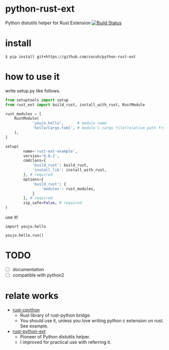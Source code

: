 # python-rust-ext
Python distutils helper for Rust Extension [![Build Status](https://travis-ci.org/cocuh/python-rust-ext.svg?branch=master)](https://travis-ci.org/cocuh/python-rust-ext)

# install
```
$ pip install git+https://github.com/cocuh/python-rust-ext
```

# how to use it
write setup.py like follows.

```python
from setuptools import setup
from rust_ext import build_rust, install_with_rust, RustModule

rust_modules = [
    RustModule(
            'youjo.hello',      # module name
            'hello/Cargo.toml', # module's cargo file(relative path from setup.py)
    ),
]

setup(
        name='rust-ext-example',
        version='0.0.1',
        cmdclass={
            'build_rust': build_rust,
            'install_lib': install_with_rust,
        }, # required
        options={
            'build_rust': {
                'modules': rust_modules,
            }
        }, # required
        zip_safe=False, # required
)
```

use it!

```
import youjo.hello

youjo.hello.run()
```


# TODO
- [ ] documentation
- [ ] compatible with python2

# relate works
- [rust-cpython](https://github.com/dgrunwald/rust-cpython)
    - Rust library of rust-python bridge.
    - You should use it, unless you love writing python c extension on rust. See example.
- [rust-python-ext](https://github.com/novocaine/rust-python-ext/)
    - Pioneer of Python distutils helper.
    - I improved for practical use with referring it.
